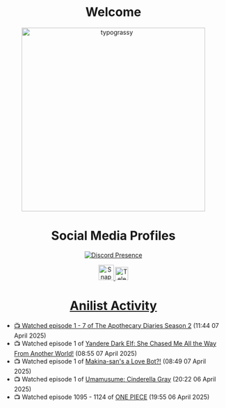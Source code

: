 <div align="center">

# Welcome
<a href="https://github.com/kawarimidoll/typograssy">
    <img alt="typograssy" src="https://typograssy.deno.dev/api?text=%E3%82%88%E3%81%86%E3%81%93%E3%81%9D%E3%81%BF%E3%81%AA%E3%81%95%E3%82%93%20-%20Sheby--&&l0=none&l1=82d9d0&l2=027353&l3=038c4c&l4=01402e&bg=none&frame=none&speed=100&comment=" width="421.99">
</a>

</div>

<div align="center">

# Social Media Profiles

[![Discord Presence](https://lanyard.cnrad.dev/api/612532963938271232)](https://discord.com/users/612532963938271232)


<a href="https://www.snapchat.com/add/a.sheby" title="Snapchat Profile">
    <img src="https://www.freepnglogos.com/uploads/snapchat-logo-png-0.png" width="35" alt="Snapchat Logo" />


<a href="https://t.me/ASheby" title="Telegram Profile">
    <img src="https://www.freepnglogos.com/uploads/telegram-logo-png-0.png" width="30" alt="Telegram Logo" />


</div>

<div align="center">

# Anilist Activity

</div>

<!-- ANILIST_ACTIVITY:start -->

-   📺 Watched episode 1 - 7 of [The Apothecary Diaries Season 2](https://anilist.co/anime/176301) (11:44 07 April 2025)
-   📺 Watched episode 1 of [Yandere Dark Elf: She Chased Me All the Way From Another World!](https://anilist.co/anime/180829) (08:55 07 April 2025)
-   📺 Watched episode 1 of [Makina-san's a Love Bot?!](https://anilist.co/anime/177509) (08:49 07 April 2025)
-   📺 Watched episode 1 of [Umamusume: Cinderella Gray](https://anilist.co/anime/180516) (20:22 06 April 2025)
-   📺 Watched episode 1095 - 1124 of [ONE PIECE](https://anilist.co/anime/21) (19:55 06 April 2025)

<!-- ANILIST_ACTIVITY:end -->
